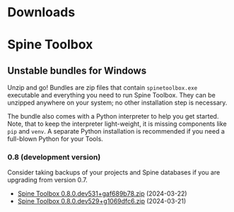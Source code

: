 
Downloads
=========

# Spine Toolbox

## Unstable bundles for Windows

Unzip and go! Bundles are zip files that contain ``spinetoolbox.exe`` executable
and everything you need to run Spine Toolbox.
They can be unzipped anywhere on your system; no other installation step is necessary.

The bundle also comes with a Python interpreter to help you get started.
Note, that to keep the interpreter light-weight, it is missing components like ``pip`` and ``venv``.
A separate Python installation is recommended if you need a full-blown Python for your Tools.

### 0.8 (development version)

Consider taking backups of your projects and Spine databases if you are upgrading from version 0.7.

- [Spine Toolbox 0.8.0.dev531+gaf689b78.zip](https://github.com/spine-tools/Spine-Toolbox/actions/runs/8390336939/artifacts/1349969366) (2024-03-22)
- [Spine Toolbox 0.8.0.dev529+g1069dfc6.zip](https://github.com/spine-tools/Spine-Toolbox/actions/runs/8373888384/artifacts/1346132396) (2024-03-21)
